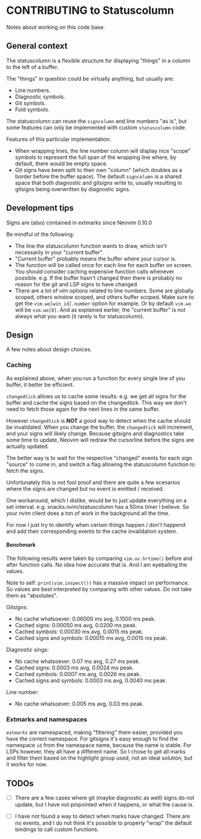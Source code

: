 # CONTRIBUTING to Statuscolumn

Notes about working on this code base.


## General context

The statuscolumn is a flexible structure for displaying "things" in a column to
the left of a buffer.

The "things" in question could be virtually anything, but usually are:
- Line numbers.
- Diagnostic symbols.
- Git symbols.
- Fold symbols.

The statuscolumn can reuse the `signcolumn` and line numbers "as is", but some
features can only be implemented with custom `statuscolumn` code.

Features of this particular implementation:
- When wrapping lines, the line number column will display nice "scope" symbols
  to represent the full span of the wrapping line where, by default, there
  would be empty space.
- Git signs have been split to their own "column" (which doubles as a border
  before the buffer space). The default `signcolumn` is a shared space that both
  diagnostic and gitsigns write to, usually resulting in gitsigns being
  overwritten by diagnostic signs.


## Development tips

Signs are (also) contained in extmarks since Neovim 0.10.0

Be mindful of the following:
- The line the statuscolumn function wants to draw, which isn't necessarily in
  your "current buffer".
- "Current buffer" probably means the buffer where your cursor is.
- The function will be called once for each line for each buffer on screen. You
  should consider caching expensive function calls whenever possible. e.g. If the
  buffer hasn't changed then there is probably no reason for the git and LSP
  signs to have changed.
- There are a lot of vim options related to line numbers. Some are globally
  scoped, others window scoped, and others buffer scoped. Make sure to get the
  `vim.wo[win_id].number` option for example. Or by default `vim.wo` will be
  `vim.wo[0]`. And as explained earlier, the "current buffer" is not always what
  you want (it rarely is for statuscolumn).


## Design

A few notes about design choices.

### Caching

As explained above, when you run a function for every single line of you
buffer, it better be efficient.

`changedtick` allows us to cache some results: e.g. we get all signs for the
buffer and cache the signs based on the changedtick. This way we don't need to
fetch those again for the next lines in the same buffer.

However `changedtick` is **NOT** a good way to detect when the cache should be
invalidated. When you change the  buffer, the `changedtick` will increment, and
your signs will likely change. Because gitsigns and diagnostics take some time
to update, Neovim will redraw the cursorline before the signs are actually
updated.

The better way is to wait for the respective "changed" events for each sign
"source" to come in, and switch a flag allowing the statuscolumn function to
fetch the signs.

Unfortunately this is not fool proof and there are quite a few scenarios where
the signs are changed but no event is emitted / received.

One workaround, which I dislike, would be to just update everything on a set
interval. e.g. snacks.nvim/statuscolumn has a 50ms timer I believe. So your nvim
client does a ton of work in the background all the time.

For now I just try to identify when certain things happen / don't happend and
add their corresponding events to the cache invalidation system.


#### Benchmark

The following results were taken by comparing `vim.uv.hrtime()` before and after
function calls. No idea how accurate that is. And I am eyeballing the values.

Note to self: `print(vim.inspect())` has a massive impact on performance.
So values are best interpreted by comparing with other values. Do not take them
as "absolutes".

Gitsigns:
- No cache whatsoever:      0.06000 ms avg, 0.1500 ms peak.
- Cached signs:             0.00050 ms avg, 0.0200 ms peak.
- Cached symbols:           0.00030 ms avg, 0.0015 ms peak.
- Cached signs and symbols: 0.00015 ms avg, 0.0015 ms peak.

Diagnostic sings:
- No cache whatsoever: 0.07 ms avg, 0.27 ms peak.
- Cached signs: 0.0003 ms avg, 0.0024 ms peak.
- Cached symbols: 0.0007 ms avg, 0.0026 ms peak.
- Cached signs and symbols: 0.0003 ms avg, 0.0040 ms peak.

Line number:
- No cache whatsoever: 0.005 ms avg, 0.03 ms peak.


### Extmarks and namespaces

`extmarks` are namespaced, making "filtering" them easier, provided you have the
correct namespace. For gitsigns it's easy enough to find the namespace `id`
from the namespace name, because the name is stable. For LSPs however, they all
have a different name. So I chose to get all marks and filter them based on the
highlight group used, not an ideal solution, but it works for now.


## TODOs

- [ ] There are a few cases where git (maybe diagnostic as well) signs do not
      update, but I have not pinpointed when it happens, or what the cause is.
- [ ] I have not found a way to detect when marks have changed. There are no
      events, and I do not think it's possible to properly "wrap" the default
      bindings to call custom functions.

